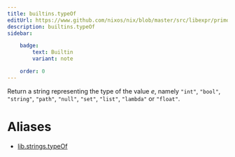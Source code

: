 ```yaml
---
title: builtins.typeOf
editUrl: https://www.github.com/nixos/nix/blob/master/src/libexpr/primops.cc
description: builtins.typeOf
sidebar:

    badge:
        text: Builtin
        variant: note

    order: 0
---
```


Return a string representing the type of the value *e*, namely
`"int"`, `"bool"`, `"string"`, `"path"`, `"null"`, `"set"`,
`"list"`, `"lambda"` or `"float"`.


# Aliases

- [lib.strings.typeOf](/reference/libstrings.typeOf)


